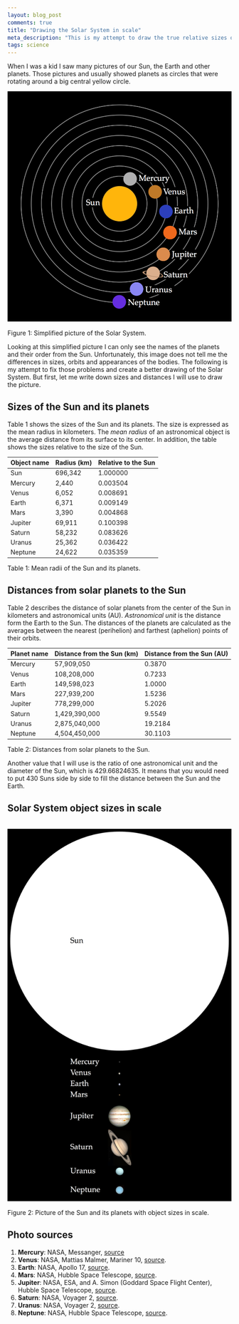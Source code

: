 ```yaml
---
layout: blog_post
comments: true
title: "Drawing the Solar System in scale"
meta_description: "This is my attempt to draw the true relative sizes of the Sun and its planets and distances between them."
tags: science
---
```


When I was a kid I saw many pictures of our Sun, the Earth and other planets. Those pictures and usually showed planets as circles that were rotating around a big central yellow circle.

<div class='isTextCentered'>
  <img src='/image/blog/2015-12-26-sun-and-planets-in-scale/0010_the_solar_system_not_in_scale.png' alt='Simplified image of the Solar System, not in scale.' class='isMax100PercentWidei isMax400PxWide'>

  <p class='isTextCentered'>Figure 1: Simplified picture of the Solar System.</p>
</div>

Looking at this simplified picture I can only see the names of the planets and their order from the Sun. Unfortunately, this image does not tell me the differences in sizes, orbits and appearances of the bodies. The following is my attempt to fix those problems and create a better drawing of the Solar System. But first, let me write down sizes and distances I will use to draw the picture.

## Sizes of the Sun and its planets

Table 1 shows the sizes of the Sun and its planets. The size is expressed as the mean radius in kilometers. The *mean radius* of an astronomical object is the average distance from its surface to its center. In addition, the table shows the sizes relative to the size of the Sun.

<table class='table isBlockCentered'>
  <thead>
    <tr>
      <th>Object name</th>
      <th>Radius (km)</th>
      <th>Relative to the Sun</th>
    </tr>
  </thead>
  <tbody>
    <tr>
      <td>Sun</td>
      <td class='isTextRightAligned'>696,342</td>
      <td class='isTextRightAligned'>1.000000</td>
    </tr>
    <tr>
      <td>Mercury</td>
      <td class='isTextRightAligned'>2,440</td>
      <td class='isTextRightAligned'>0.003504</td>
    </tr>
    <tr>
      <td>Venus</td>
      <td class='isTextRightAligned'>6,052</td>
      <td class='isTextRightAligned'>0.008691</td>
    </tr>
    <tr>
      <td>Earth</td>
      <td class='isTextRightAligned'>6,371</td>
      <td class='isTextRightAligned'>0.009149</td>
    </tr>
    <tr>
      <td>Mars</td>
      <td class='isTextRightAligned'>3,390</td>
      <td class='isTextRightAligned'>0.004868</td>
    </tr>
    <tr>
      <td>Jupiter</td>
      <td class='isTextRightAligned'>69,911</td>
      <td class='isTextRightAligned'>0.100398</td>
    </tr>
    <tr>
      <td>Saturn</td>
      <td class='isTextRightAligned'>58,232</td>
      <td class='isTextRightAligned'>0.083626</td>
    </tr>
    <tr>
      <td>Uranus</td>
      <td class='isTextRightAligned'>25,362</td>
      <td class='isTextRightAligned'>0.036422</td>
    </tr>
    <tr>
      <td>Neptune</td>
      <td class='isTextRightAligned'>24,622</td>
      <td class='isTextRightAligned'>0.035359</td>
    </tr>
  </tbody>
</table>

<p class='isTextCentered'>Table 1: Mean radii of the Sun and its planets.</p>

## Distances from solar planets to the Sun

Table 2 describes the distance of solar planets from the center of the Sun in kilometers and astronomical units (AU). *Astronomical unit* is the distance form the Earth to the Sun. The distances of the planets are calculated as the averages between the nearest (perihelion) and farthest (aphelion) points of their orbits.

<table class='table isBlockCentered'>
  <thead>
    <tr>
      <th>Planet name</th>
      <th>Distance from the Sun (km)</th>
      <th>Distance from the Sun (AU)</th>
    </tr>
  </thead>
  <tbody>
    <tr>
      <td>Mercury</td>
      <td class='isTextRightAligned'>57,909,050</td>
      <td class='isTextRightAligned'>0.3870</td>
    </tr>
    <tr>
      <td>Venus</td>
      <td class='isTextRightAligned'>108,208,000</td>
      <td class='isTextRightAligned'>0.7233</td>
    </tr>
    <tr>
      <td>Earth</td>
      <td class='isTextRightAligned'>149,598,023</td>
      <td class='isTextRightAligned'>1.0000</td>
    </tr>
    <tr>
      <td>Mars</td>
      <td class='isTextRightAligned'>227,939,200</td>
      <td class='isTextRightAligned'>1.5236</td>
    </tr>
    <tr>
      <td>Jupiter</td>
      <td class='isTextRightAligned'>778,299,000</td>
      <td class='isTextRightAligned'>5.2026</td>
    </tr>
    <tr>
      <td>Saturn</td>
      <td class='isTextRightAligned'>1,429,390,000</td>
      <td class='isTextRightAligned'>9.5549</td>
    </tr>
    <tr>
      <td>Uranus</td>
      <td class='isTextRightAligned'>2,875,040,000</td>
      <td class='isTextRightAligned'>19.2184</td>
    </tr>
    <tr>
      <td>Neptune</td>
      <td class='isTextRightAligned'>4,504,450,000</td>
      <td class='isTextRightAligned'>30.1103</td>
    </tr>
  </tbody>
</table>

<p class='isTextCentered'>Table 2: Distances from solar planets to the Sun.</p>

Another value that I will use is the ratio of one astronomical unit and the diameter of the Sun, which is 429.66824635. It means that you would need to put 430 Suns side by side to fill the distance between the Sun and the Earth.

## Solar System object sizes in scale

<div class='isFullScreenWide isTextCentered hasBackgroundColorShade10'>
  <br>
  <img src='/image/blog/2015-12-26-sun-and-planets-in-scale/0020_solar_system_object_sizes_in_scale.png' alt='Simplified image of the Solar System, not in scale.' class='isMax800PxWide'>
  <br>
</div>

<p class='isTextCentered'>Figure 2: Picture of the Sun and its planets with object sizes in scale.</p>

## Photo sources

1. **Mercury**: NASA, Messanger, [source](http://www.nasa.gov/mission_pages/messenger/multimedia/messenger_orbit_image20111129_1.html)
1. **Venus**: NASA, Mattias Malmer, Mariner 10, [source](https://commons.wikimedia.org/wiki/File:Venus_in_Real_Color_(Mosaic).jpg).
1. **Earth**: NASA, Apollo 17, [source](https://commons.wikimedia.org/wiki/File:Apollo17WorldReversed.jpg).
1. **Mars**: NASA, Hubble Space Telescope, [source](http://grin.hq.nasa.gov/ABSTRACTS/GPN-2000-000923.html).
1. **Jupiter**: NASA, ESA, and A. Simon (Goddard Space Flight Center), Hubble Space Telescope, [source](http://www.spacetelescope.org/images/heic1410a/).
1. **Saturn**: NASA, Voyager 2, [source](http://www.ciclops.org/view/3163/Saturn-taken-from-Voyager-2?js=1).
1. **Uranus**: NASA, Voyager 2, [source](http://photojournal.jpl.nasa.gov/catalog/PIA18182).
1. **Neptune**: NASA, Hubble Space Telescope, [source](http://www.nasa.gov/multimedia/imagegallery/image_feature_399.html).
